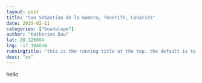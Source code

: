 ```yaml
---
layout: post
title: "San Sebastian de la Gomera, Tenerife, Canarias"
date: 2019-02-11
categories: ["Guadalupe"]
author: "Katherine Dau"
lat: 28.126604
lng: -17.104034
runningtitle: "this is the running title at the top. the default is to display the site title, so to activate the running title you will need to uncomment in the post.html layout"
desc: "xx"
---
```

hello
